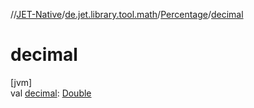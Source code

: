 //[JET-Native](../../../index.md)/[de.jet.library.tool.math](../index.md)/[Percentage](index.md)/[decimal](decimal.md)

# decimal

[jvm]\
val [decimal](decimal.md): [Double](https://kotlinlang.org/api/latest/jvm/stdlib/kotlin/-double/index.html)
